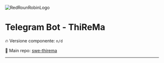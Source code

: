 ![RedRounRobinLogo](https://i.imgur.com/3Dcv4vs.png)

# Telegram Bot - ThiReMa

:fire: Versione componente: `n/d` 

:pushpin: Main repo: [swe-thirema](https://github.com/Maxelweb/swe-thirema)

---
